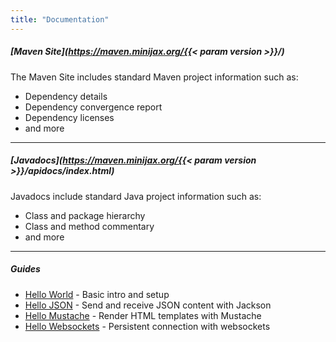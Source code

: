 ```yaml
---
title: "Documentation"
---
```


##### [Maven Site](https://maven.minijax.org/{{< param version >}}/)

The Maven Site includes standard Maven project information such as:
* Dependency details
* Dependency convergence report
* Dependency licenses
* and more

--------

##### [Javadocs](https://maven.minijax.org/{{< param version >}}/apidocs/index.html)

Javadocs include standard Java project information such as:
* Class and package hierarchy
* Class and method commentary
* and more

--------

##### Guides

* [Hello World](/guides/hello-world) - Basic intro and setup
* [Hello JSON](/guides/json) - Send and receive JSON content with Jackson
* [Hello Mustache](/guides/mustache) - Render HTML templates with Mustache
* [Hello Websockets](/guides/websockets) - Persistent connection with websockets
